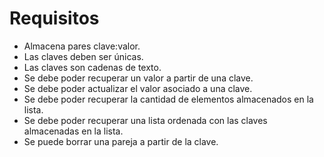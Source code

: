 # Requisitos
* Almacena pares clave:valor.
* Las claves deben ser únicas.
* Las claves son cadenas de texto.
* Se debe poder recuperar un valor a partir de una clave.
* Se debe poder actualizar el valor asociado a una clave.
* Se debe poder recuperar la cantidad de elementos almacenados en la lista.
* Se debe poder recuperar una lista ordenada con las claves almacenadas en la lista.
* Se puede borrar una pareja a partir de la clave.